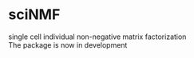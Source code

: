 # sciNMF
single cell individual non-negative matrix factorization  
The package is now in development
